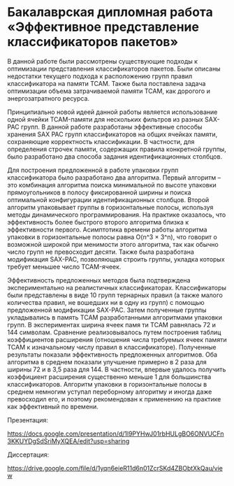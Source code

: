 # Бакалаврская дипломная работа «Эффективное представление классификаторов пакетов»

В данной работе были рассмотрены существующие подходы к оптимизации представления классификаторов пакетов. Были описаны недостатки текущего подхода к расположению групп правил классификатора на памяти TCAM. Также была поставлена задача оптимизации объема затрачиваемой памяти TCAM, как дорогого и энергозатратного ресурса. 

Принципиально новой идеей данной работы является использование одной ячейки TCAM-памяти для нескольких фильтров из разных SAX-PAC групп. В данной работе разработаны эффективные способы хранения SAX PAC групп классификаторов на общих ячейках памяти, сохраняющие корректность классификации. В частности, для определения строчек памяти, содержащих правила конкретной группы, было разработано два способа задания идентификационных столбцов.

Для построения предложенной в работе упаковки групп классификатора было разработано два алгоритма. Первый алгоритм – это комбинация алгоритма поиска минимальной по высоте упаковки прямоугольников в полосу фиксированной ширины и поиска оптимальной конфигурации идентификационных столбцов. Второй алгоритм упаковывает группы в горизонтальные полосы, используя методы динамического программирования. На практике оказалось, что эффективность более быстрого второго алгоритма близка к эффективности первого. Асимптотика времени работы алгоритма упаковки в горизонтальные полосы равна O(n^3 × 3^n), что говорит о возможной широкой при менимости этого алгоритма, так как обычно число групп не превосходит деcяти. Также была разработана модификация SAX-PAC, позволяющая строить группы, укладка которых требует меньшее число TCAM-ячеек. 

Эффективность предложенных методов была подтверждена экспериментально на реалистичных классификаторах. Классификаторы были представлены в виде 10 групп тернарных правил (а также малого количества правил, не вошедших ни в одну из групп) с помощью предложенной модификации SAX-PAC. Затем полученные группы укладывались в память TCAM разработанными алгоритмами упаковки групп. В экспериментах ширина ячеек памя ти TCAM равнялась 72 и 144 символам. Сравнение реализовывалось путем построения таблиц коэффициентов расширения (отношения числа требуемых ячеек памяти TCAM к изначальному числу правил в классификаторе). Полученные результаты показали эффективность предложенных алгоритмов. Оба алгоритма в среднем показали улучшение примерно в 2 раза для ширины 72 и в 3,5 раза для 144. В частности, впервые удалось получить коэффициент расширения существенно меньше 1 для большинства классификаторов. Алгоритм упаковки в горизонтальные полосы в среднем немногим уступал переборному алгоритму и иногда даже превосходил его, и поэтому рекомендован к применению на практике как эффективный по времени.



Презентация:

https://docs.google.com/presentation/d/1l9PYHwJ01rbHULgBO6ONVUCFn3KKUYDgSdSriMyXQEA/edit?usp=sharing

Диссертация:

https://drive.google.com/file/d/1yqn6eieR11d6n01ZcrSKd4ZBObtXkQau/view
